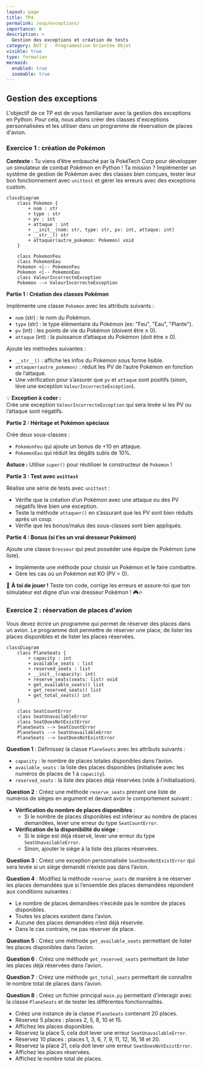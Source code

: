 ```yaml
---
layout: page
title: TP4
permalink: /oop/exceptions/
importance: 8
description: >
  Gestion des exceptions et création de tests
category: BUT 2 - Programmation Orientée Objet
visible: true
type: formation
mermaid:
  enabled: true
  zoomable: true
---
```


## Gestion des exceptions

L'objectif de ce TP est de vous familiariser avec la gestion des exceptions en Python. Pour cela, nous allons créer des classes d'exceptions personnalisées et les utiliser dans un programme de réservation de places d'avion.

### Exercice 1 : création de Pokémon 

**Contexte :**
Tu viens d’être embauché par la PokéTech Corp pour développer un simulateur de combat Pokémon en Python !
Ta mission ? Implémenter un système de gestion de Pokémon avec des classes bien conçues, tester leur bon fonctionnement avec `unittest` et gérer les erreurs avec des exceptions custom.

```mermaid
classDiagram
    class Pokemon {
        + nom : str
        + type : str
        + pv : int
        + attaque : int
        + __init__(nom: str, type: str, pv: int, attaque: int)
        + __str__() str
        + attaquer(autre_pokemon: Pokemon) void
    }
    
    class PokemonFeu
    class PokemonEau
    Pokemon <|-- PokemonFeu
    Pokemon <|-- PokemonEau
    class ValeurIncorrecteException
    Pokemon --> ValeurIncorrecteException
```

**Partie 1 : Création des classes Pokémon**

Implémente une classe `Pokemon` avec les attributs suivants :  
- `nom` (str) : le nom du Pokémon.  
- `type` (str) : le type élémentaire du Pokémon (ex: "Feu", "Eau", "Plante").  
- `pv` (int) : les points de vie du Pokémon (doivent être ≥ 0).  
- `attaque` (int) : la puissance d’attaque du Pokémon (doit être ≥ 0).  

Ajoute les méthodes suivantes :  
- `__str__()` : affiche les infos du Pokémon sous forme lisible.  
- `attaquer(autre_pokemon)` : réduit les PV de l’autre Pokémon en fonction de l’attaque.  
- Une vérification pour s’assurer que `pv` et `attaque` sont positifs (sinon, lève une exception `ValeurIncorrecteException`).  

💡 **Exception à coder :**  
Crée une exception `ValeurIncorrecteException` qui sera levée si les PV ou l’attaque sont négatifs.  

**Partie 2 : Héritage et Pokémon spéciaux**

Crée deux sous-classes :  
- `PokemonFeu` qui ajoute un bonus de +10 en attaque.  
- `PokemonEau` qui réduit les dégâts subis de 10%.  

**Astuce :** Utilise `super()` pour réutiliser le constructeur de `Pokemon` !

**Partie 3 : Test avec `unittest`**

Réalise une série de tests avec `unittest` :  
- Vérifie que la création d’un Pokémon avec une attaque ou des PV négatifs lève bien une exception.  
- Teste la méthode `attaquer()` en s’assurant que les PV sont bien réduits après un coup.  
- Vérifie que les bonus/malus des sous-classes sont bien appliqués.  

**Partie 4 : Bonus (si t’es un vrai dresseur Pokémon)**

Ajoute une classe `Dresseur` qui peut posséder une équipe de Pokémon (une liste).  
- Implémente une méthode pour choisir un Pokémon et le faire combattre.  
- Gère les cas où un Pokémon est KO (PV = 0).  

🧪 **À toi de jouer !** Teste ton code, corrige les erreurs et assure-toi que ton simulateur est digne d’un vrai dresseur Pokémon ! 🎮🔥


### Exercice 2 : réservation de places d'avion

Vous devez écrire un programme qui permet de réserver des places dans un avion. Le programme doit permettre de réserver une place, de lister les places disponibles et de lister les places réservées.

```mermaid
classDiagram
    class PlaneSeats {
        + capacity : int
        + available_seats : list
        + reserved_seats : list
        + __init__(capacity: int)
        + reserve_seats(seats: list) void
        + get_available_seats() list
        + get_reserved_seats() list
        + get_total_seats() int
    }

    class SeatCountError
    class SeatUnavailableError
    class SeatDoesNotExistError
    PlaneSeats --> SeatCountError
    PlaneSeats --> SeatUnavailableError
    PlaneSeats --> SeatDoesNotExistError
```

**Question 1** : Définissez la classe `PlaneSeats` avec les attributs suivants :

- `capacity` : le nombre de places totales disponibles dans l’avion.
- `available_seats` : la liste des places disponibles (initialisée avec les numéros de places de 1 à `capacity`).
- `reserved_seats` : la liste des places déjà réservées (vide à l’initialisation).

**Question 2** : Créez une méthode `reserve_seats` prenant une liste de numéros de sièges en argument et devant avoir le comportement suivant :

- **Vérification du nombre de places disponibles** :
  - Si le nombre de places disponibles est inférieur au nombre de places demandées, lever une erreur du type `SeatCountError`.
- **Vérification de la disponibilité du siège** :
  - Si le siège est déjà réservé, lever une erreur du type `SeatUnavailableError`.
  - Sinon, ajouter le siège à la liste des places réservées.

**Question 3** : Créez une exception personnalisée `SeatDoesNotExistError` qui sera levée si un siège demandé n’existe pas dans l’avion.

**Question 4** : Modifiez la méthode `reserve_seats` de manière à ne réserver les places demandées que si l’ensemble des places demandées répondent aux conditions suivantes :

- Le nombre de places demandées n’excède pas le nombre de places disponibles.
- Toutes les places existent dans l’avion.
- Aucune des places demandées n’est déjà réservée.
- Dans le cas contraire, ne pas réserver de place.

**Question 5** : Créez une méthode `get_available_seats` permettant de lister les places disponibles dans l’avion.

**Question 6** : Créez une méthode `get_reserved_seats` permettant de lister les places déjà réservées dans l’avion.

**Question 7** : Créez une méthode `get_total_seats` permettant de connaître le nombre total de places dans l’avion.

**Question 8** : Créez un fichier principal `main.py` permettant d’interagir avec la classe `PlaneSeats` et de tester les différentes fonctionnalités.

- Créez une instance de la classe `PlaneSeats` contenant 20 places.
- Réservez 5 places : places 2, 5, 8, 10 et 15.
- Affichez les places disponibles.
- Réservez la place 5, cela doit lever une erreur `SeatUnavailableError`.
- Réservez 10 places : places 1, 3, 6, 7, 9, 11, 12, 16, 18 et 20.
- Réservez la place 21, cela doit lever une erreur `SeatDoesNotExistError`.
- Affichez les places réservées.
- Affichez le nombre total de places.

<!--

### Exercice 3 : polygones

Pour cet exercice, nous allons créer des polygones. Pour cela, nous avons besoin d'un point, vous pouvez réutiliser la classe `Point` du TP2.  

#### Contraintes à implémenter :  
- Un **polygone** est défini par une suite finie et ordonnée de points qu’on nomme **sommets** (pour simplifier, on supposera que les polygones sont convexes, sauf à la dernière question optionnelle).  
- On peut **calculer l’aire et le périmètre** d’un polygone.  
- Un polygone avec **2 sommets** est un **segment** dont le périmètre est la longueur du segment, et l’aire est nulle.  
- Deux sommets successifs (ainsi que les premier et dernier sommets) du polygone forment un **segment**, qu’on nomme un **côté du polygone**.  
- Un **triangle** est un polygone avec **3 sommets**.  
- L’aire d’un **triangle** peut être obtenue avec la formule de Héron : $$ S = \sqrt{p(p - a)(p - b)(p - c)} $$ avec $$ p = \frac{a+b+c}{2} $$ et $$ a, b, c $$ les longueurs de ses côtés.  
- Un **quadrilatère** est un polygone à **4 sommets** (on le supposera convexe – ses côtés ne se coupent pas).  
- L’aire d’un **quadrilatère** peut être obtenue en le divisant en deux triangles, et en sommant les aires de ces triangles.  
- Un **rectangle** est un **quadrilatère** dont les **côtés opposés sont de même longueur** et ayant un **angle droit** (condition suffisante car les quadrilatères sont supposés convexes).  
- L’aire d’un **rectangle** est le **produit des longueurs de deux côtés adjacents**.  

#### Travail à réaliser  

1. **Identifiez les classes, les attributs, les méthodes, les associations et les généralisations** dans l’énoncé ci-dessus. En d’autres termes, écrivez le **diagramme de classes**.  
2. **Implémentez votre diagramme de classe.** Vous veillerez à implémenter la méthode `__str__` (soit directement dans la classe, soit par héritage).  
3. **Écrivez un module `__main__.py`** avec des tests de votre code. 
4. On souhaite ajouter la création d’un **polygone régulier** tel que ses **sommets sont régulièrement espacés** sur un cercle dont le **centre et le rayon** sont donnés. L’angle par rapport à l’axe des abscisses du **premier sommet** est également fourni. **Modifiez votre diagramme de classe et votre code.**  
5. (**Surcharge d’opérateur**) **Surchargez l’addition** pour la classe `Segment` (méthode `__add__(self, x)`).  
   - Ajouter un **Point** donne un **Triangle**.  
   - Ajouter un **Segment** donne un **Quadrilatère** (on s’assurera que ses côtés ne se croisent pas).  
   - Ajouter un **Polygone** donnera un **nouveau polygone**.  
   - Vous pourrez utiliser la fonction `isinstance(x, Point)` pour tester si l’objet `x` appartient à la classe `Point`.  
6. Lors de la création d’un **polygone**, vérifiez que celui-ci est **bien convexe**, et **levez une exception** dans le cas contraire.  
   - Créez une nouvelle **exception** (dérivant de la classe de base `Exception`).  
   - Ajoutez cette classe au **diagramme de classe**.  

-->